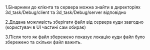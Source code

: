 1.Бінарники до клієнта та сервера можна знайти в директоріях 3d_task/Debug/client та 3d_task/Debug/server відповідно

2.Додана можливість зберігати файл від сервера куди завгодно (користувач в UI частині сам обирає)

3.Після того як файл збережено показує локацію куди файл було збережено та скільки файл важить.
